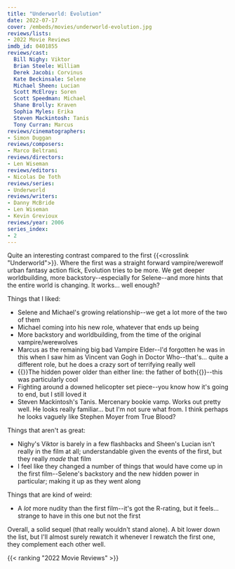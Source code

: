 ```yaml
---
title: "Underworld: Evolution"
date: 2022-07-17
cover: /embeds/movies/underworld-evolution.jpg
reviews/lists:
- 2022 Movie Reviews
imdb_id: 0401855
reviews/cast:
  Bill Nighy: Viktor
  Brian Steele: William
  Derek Jacobi: Corvinus
  Kate Beckinsale: Selene
  Michael Sheen: Lucian
  Scott McElroy: Soren
  Scott Speedman: Michael
  Shane Brolly: Kraven
  Sophia Myles: Erika
  Steven Mackintosh: Tanis
  Tony Curran: Marcus
reviews/cinematographers:
- Simon Duggan
reviews/composers:
- Marco Beltrami
reviews/directors:
- Len Wiseman
reviews/editors:
- Nicolas De Toth
reviews/series:
- Underworld
reviews/writers:
- Danny McBride
- Len Wiseman
- Kevin Grevioux
reviews/year: 2006
series_index:
- 2
---
```

Quite an interesting contrast compared to the first {{<crosslink "Underworld">}}. Where the first was a straight forward vampire/werewolf urban fantasy action flick, Evolution tries to be more. We get deeper worldbuilding, more backstory--especially for Selene--and more hints that the entire world is changing. It works... well enough? 

<!--more-->

Things that I liked: 

* Selene and Michael's growing relationship--we get a lot more of the two of them
* Michael coming into his new role, whatever that ends up being
* More backstory and worldbuilding, from the time of the original vampire/werewolves
* Marcus as the remaining big bad Vampire Elder--I'd forgotten he was in this when I saw him as Vincent van Gogh in Doctor Who--that's... quite a different role, but he does a crazy sort of terrifying really well
* {{<spoiler>}}The hidden power older than either line: the father of both{{</spoiler>}}--this was particularly cool
* Fighting around a downed helicopter set piece--you know how it's going to end, but I still loved it
* Steven Mackintosh's Tanis. Mercenary bookie vamp. Works out pretty well. He looks really familiar... but I'm not sure what from. I think perhaps he looks vaguely like Stephen Moyer from True Blood? 

Things that aren't as great:

* Nighy's Viktor is barely in a few flashbacks and Sheen's Lucian isn't really in the film at all; understandable given the events of the first, but they really *made* that film
* I feel like they changed a number of things that would have come up in the first film--Selene's backstory and the new hidden power in particular; making it up as they went along

Things that are kind of weird:

* A *lot* more nudity than the first film--it's got the R-rating, but it feels... strange to have in this one but not the first

Overall, a solid sequel (that really wouldn't stand alone). A bit lower down the list, but I'll almost surely rewatch it whenever I rewatch the first one, they complement each other well. 

{{< ranking "2022 Movie Reviews" >}}